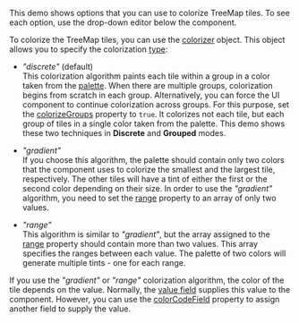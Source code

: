 This demo shows options that you can use to colorize TreeMap tiles. To see each option, use the drop-down editor below the component.

To colorize the TreeMap tiles, you can use the [colorizer](/Documentation/ApiReference/UI_Components/dxTreeMap/Configuration/colorizer/) object. This object allows you to specify the colorization [type](/Documentation/ApiReference/UI_Components/dxTreeMap/Configuration/colorizer/#type):

- *"discrete"* (default)    
This colorization algorithm paints each tile within a group in a color taken from the [palette](/Documentation/ApiReference/UI_Components/dxTreeMap/Configuration/colorizer/#palette). When there are multiple groups, colorization begins from scratch in each group. Alternatively, you can force the UI component to continue colorization across groups. For this purpose, set the [colorizeGroups](//Documentation/ApiReference/UI_Components/dxTreeMap/Configuration/colorizer/#colorizeGroups) property to `true`. It colorizes not each tile, but each group of tiles in a single color taken from the palette. This demo shows these two techniques in **Discrete** and **Grouped** modes.

- *"gradient"*    
If you choose this algorithm, the palette should contain only two colors that the component uses to colorize the smallest and the largest tile, respectively. The other tiles will have a tint of either the first or the second color depending on their size. In order to use the *"gradient"* algorithm, you need to set the [range](/Documentation/ApiReference/UI_Components/dxTreeMap/Configuration/colorizer/#range) property to an array of only two values.

- *"range"*    
This algorithm is similar to *"gradient"*, but the array assigned to the [range](/Documentation/ApiReference/UI_Components/dxTreeMap/Configuration/colorizer/#range) property should contain more than two values. This array specifies the ranges between each value. The palette of two colors will generate multiple tints - one for each range.

If you use the *"gradient"* or *"range"* colorization algorithm, the color of the tile depends on the value. Normally, the [value field](/Documentation/ApiReference/UI_Components/dxTreeMap/Configuration/#valueField) supplies this value to the component. However, you can use the [colorCodeField](/Documentation/ApiReference/UI_Components/dxTreeMap/Configuration/colorizer/#colorCodeField) property to assign another field to supply the value.